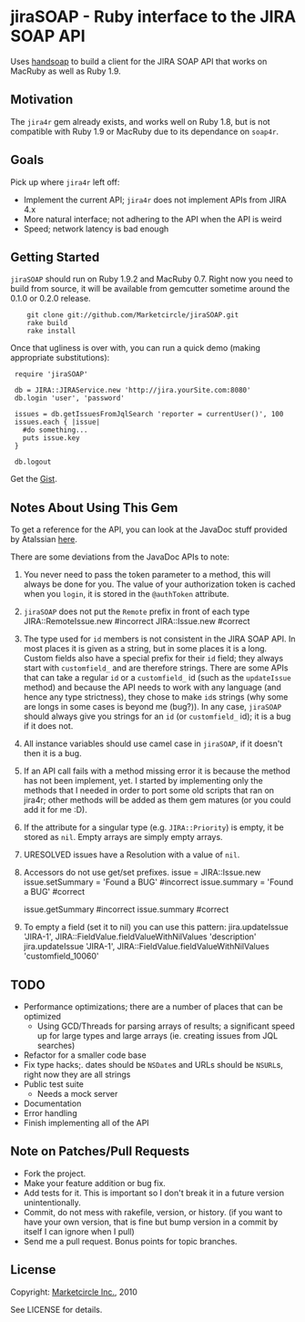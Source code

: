 jiraSOAP - Ruby interface to the JIRA SOAP API
==============================================

Uses [handsoap](http://wiki.github.com/unwire/handsoap/) to build a client for the JIRA SOAP API that works on MacRuby as well as Ruby 1.9.


Motivation
----------

The `jira4r` gem already exists, and works well on Ruby 1.8, but is not compatible with Ruby 1.9 or MacRuby due to its dependance on `soap4r`.


Goals
-----

Pick up where `jira4r` left off:

- Implement the current API; `jira4r` does not implement APIs from JIRA 4.x
- More natural interface; not adhering to the API when the API is weird
- Speed; network latency is bad enough


Getting Started
---------------

`jiraSOAP` should run on Ruby 1.9.2 and MacRuby 0.7. Right now you need to build from source, it will be available from gemcutter sometime around the 0.1.0 or 0.2.0 release.

        git clone git://github.com/Marketcircle/jiraSOAP.git
        rake build
        rake install

Once that ugliness is over with, you can run a quick demo (making appropriate substitutions):

     require 'jiraSOAP'

     db = JIRA::JIRAService.new 'http://jira.yourSite.com:8080'
     db.login 'user', 'password'

     issues = db.getIssuesFromJqlSearch 'reporter = currentUser()', 100
     issues.each { |issue|
       #do something...
       puts issue.key
     }

     db.logout

Get the [Gist](http://gist.github.com/602286).


Notes About Using This Gem
--------------------------

To get a reference for the API, you can look at the JavaDoc stuff provided by Atalssian [here](http://docs.atlassian.com/software/jira/docs/api/rpc-jira-plugin/latest/com/atlassian/jira/rpc/soap/JiraSoapService.html).

There are some deviations from the JavaDoc APIs to note:

1. You never need to pass the token parameter to a method, this will always be done for you. The value of your authorization token is cached when you `login`, it is stored in the `@authToken` attribute.

2. `jiraSOAP` does not put the `Remote` prefix in front of each type
   JIRA::RemoteIssue.new #incorrect
   JIRA::Issue.new       #correct

3. The type used for `id` members is not consistent in the JIRA SOAP API. In most places it is given as a string, but in some places it is a long. Custom fields also have a special prefix for their `id` field; they always start with `customfield_` and are therefore strings. There are some APIs that can take a regular `id` or a `customfield_` id (such as the `updateIssue` method) and because the API needs to work with any language (and hence any type strictness), they chose to make `id`s strings (why some are longs in some cases is beyond me (bug?)).
In any case, `jiraSOAP` should always give you strings for an `id` (or `customfield_` id); it is a bug if it does not.

4. All instance variables should use camel case in `jiraSOAP`, if it doesn't then it is a bug.

5. If an API call fails with a method missing error it is because the method has not been implement, yet. I started by implementing only the methods that I needed in order to port some old scripts that ran on jira4r; other methods will be added as them gem matures (or you could add it for me :D).

6. If the attribute for a singular type (e.g. `JIRA::Priority`) is empty, it be stored as `nil`. Empty arrays are simply empty arrays.

7. URESOLVED issues have a Resolution with a value of `nil`.

8. Accessors do not use get/set prefixes.
   issue = JIRA::Issue.new
   issue.setSummary = 'Found a BUG' #incorrect
   issue.summary    = 'Found a BUG' #correct

   issue.getSummary #incorrect
   issue.summary    #correct

9. To empty a field (set it to nil) you can use this pattern:
   jira.updateIssue 'JIRA-1', JIRA::FieldValue.fieldValueWithNilValues 'description'
   jira.updateIssue 'JIRA-1', JIRA::FieldValue.fieldValueWithNilValues 'customfield_10060'


TODO
----

- Performance optimizations; there are a number of places that can be optimized
  + Using GCD/Threads for parsing arrays of results; a significant speed up for large types and large arrays (ie. creating issues from JQL searches)
- Refactor for a smaller code base
- Fix type hacks;. dates should be `NSDate`s and URLs should be `NSURL`s, right now they are all strings
- Public test suite
  + Needs a mock server
- Documentation
- Error handling
- Finish implementing all of the API


Note on Patches/Pull Requests
-----------------------------

* Fork the project.
* Make your feature addition or bug fix.
* Add tests for it. This is important so I don't break it in a
  future version unintentionally.
* Commit, do not mess with rakefile, version, or history.
  (if you want to have your own version, that is fine but
   bump version in a commit by itself I can ignore when I pull)
* Send me a pull request. Bonus points for topic branches.


License
-------

Copyright: [Marketcircle Inc.](http://www.marketcircle.com/), 2010

See LICENSE for details.
